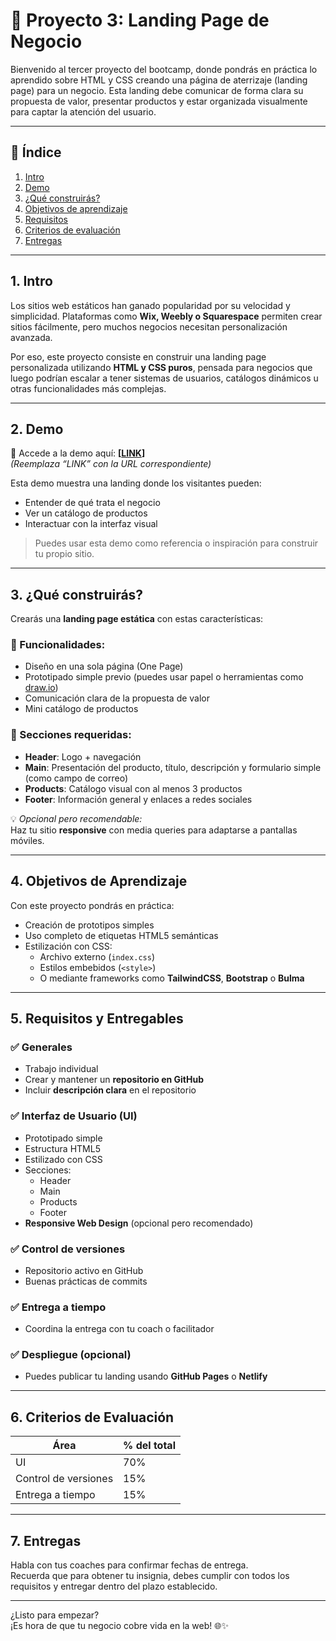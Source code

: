 # 🚀 Proyecto 3: Landing Page de Negocio

Bienvenido al tercer proyecto del bootcamp, donde pondrás en práctica lo aprendido sobre HTML y CSS creando una página de aterrizaje (landing page) para un negocio. Esta landing debe comunicar de forma clara su propuesta de valor, presentar productos y estar organizada visualmente para captar la atención del usuario.

---

## 📌 Índice

1. [Intro](#1-intro)  
2. [Demo](#2-demo)  
3. [¿Qué construirás?](#3-qué-construirás)  
4. [Objetivos de aprendizaje](#4-objetivos-de-aprendizaje)  
5. [Requisitos](#5-requisitos-y-entregables)  
6. [Criterios de evaluación](#6-criterios-de-evaluación)  
7. [Entregas](#7-entregas)

---

## 1. Intro

Los sitios web estáticos han ganado popularidad por su velocidad y simplicidad. Plataformas como **Wix, Weebly o Squarespace** permiten crear sitios fácilmente, pero muchos negocios necesitan personalización avanzada.

Por eso, este proyecto consiste en construir una landing page personalizada utilizando **HTML y CSS puros**, pensada para negocios que luego podrían escalar a tener sistemas de usuarios, catálogos dinámicos u otras funcionalidades más complejas.

---

## 2. Demo

🔗 Accede a la demo aquí: **[[LINK](https://github.com/UDDBootcamp/7M_FULLSTACK_M3_PROY/tree/master/demo)]**  
*(Reemplaza “LINK” con la URL correspondiente)*

Esta demo muestra una landing donde los visitantes pueden:
- Entender de qué trata el negocio
- Ver un catálogo de productos
- Interactuar con la interfaz visual

> Puedes usar esta demo como referencia o inspiración para construir tu propio sitio.

---

## 3. ¿Qué construirás?

Crearás una **landing page estática** con estas características:

### 🎯 Funcionalidades:
- Diseño en una sola página (One Page)
- Prototipado simple previo (puedes usar papel o herramientas como [draw.io](https://draw.io))
- Comunicación clara de la propuesta de valor
- Mini catálogo de productos

### 🧱 Secciones requeridas:
- **Header**: Logo + navegación
- **Main**: Presentación del producto, título, descripción y formulario simple (como campo de correo)
- **Products**: Catálogo visual con al menos 3 productos
- **Footer**: Información general y enlaces a redes sociales

💡 *Opcional pero recomendable:*  
Haz tu sitio **responsive** con media queries para adaptarse a pantallas móviles.

---

## 4. Objetivos de Aprendizaje

Con este proyecto pondrás en práctica:

- Creación de prototipos simples
- Uso completo de etiquetas HTML5 semánticas
- Estilización con CSS:
  - Archivo externo (`index.css`)
  - Estilos embebidos (`<style>`)
  - O mediante frameworks como **TailwindCSS**, **Bootstrap** o **Bulma**

---

## 5. Requisitos y Entregables

### ✅ Generales
- Trabajo individual
- Crear y mantener un **repositorio en GitHub**
- Incluir **descripción clara** en el repositorio

### ✅ Interfaz de Usuario (UI)
- Prototipado simple
- Estructura HTML5
- Estilizado con CSS
- Secciones:
  - Header
  - Main
  - Products
  - Footer
- **Responsive Web Design** (opcional pero recomendado)

### ✅ Control de versiones
- Repositorio activo en GitHub
- Buenas prácticas de commits

### ✅ Entrega a tiempo
- Coordina la entrega con tu coach o facilitador

### ✅ Despliegue (opcional)
- Puedes publicar tu landing usando **GitHub Pages** o **Netlify**

---

## 6. Criterios de Evaluación

| Área                  | % del total |
|-----------------------|-------------|
| UI                    | 70%         |
| Control de versiones  | 15%         |
| Entrega a tiempo      | 15%         |

---

## 7. Entregas

Habla con tus coaches para confirmar fechas de entrega.  
Recuerda que para obtener tu insignia, debes cumplir con todos los requisitos y entregar dentro del plazo establecido.

---

¿Listo para empezar?  
¡Es hora de que tu negocio cobre vida en la web! 🌐✨
